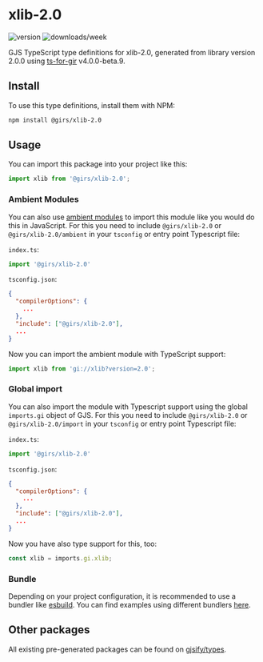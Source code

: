 
# xlib-2.0

![version](https://img.shields.io/npm/v/@girs/xlib-2.0)
![downloads/week](https://img.shields.io/npm/dw/@girs/xlib-2.0)


GJS TypeScript type definitions for xlib-2.0, generated from library version 2.0.0 using [ts-for-gir](https://github.com/gjsify/ts-for-gir) v4.0.0-beta.9.


## Install

To use this type definitions, install them with NPM:
```bash
npm install @girs/xlib-2.0
```

## Usage

You can import this package into your project like this:
```ts
import xlib from '@girs/xlib-2.0';
```

### Ambient Modules

You can also use [ambient modules](https://github.com/gjsify/ts-for-gir/tree/main/packages/cli#ambient-modules) to import this module like you would do this in JavaScript.
For this you need to include `@girs/xlib-2.0` or `@girs/xlib-2.0/ambient` in your `tsconfig` or entry point Typescript file:

`index.ts`:
```ts
import '@girs/xlib-2.0'
```

`tsconfig.json`:
```json
{
  "compilerOptions": {
    ...
  },
  "include": ["@girs/xlib-2.0"],
  ...
}
```

Now you can import the ambient module with TypeScript support: 

```ts
import xlib from 'gi://xlib?version=2.0';
```

### Global import

You can also import the module with Typescript support using the global `imports.gi` object of GJS.
For this you need to include `@girs/xlib-2.0` or `@girs/xlib-2.0/import` in your `tsconfig` or entry point Typescript file:

`index.ts`:
```ts
import '@girs/xlib-2.0'
```

`tsconfig.json`:
```json
{
  "compilerOptions": {
    ...
  },
  "include": ["@girs/xlib-2.0"],
  ...
}
```

Now you have also type support for this, too:

```ts
const xlib = imports.gi.xlib;
```

### Bundle

Depending on your project configuration, it is recommended to use a bundler like [esbuild](https://esbuild.github.io/). You can find examples using different bundlers [here](https://github.com/gjsify/ts-for-gir/tree/main/examples).

## Other packages

All existing pre-generated packages can be found on [gjsify/types](https://github.com/gjsify/types).

